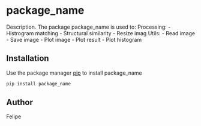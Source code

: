# package_name

Description. 
The package package_name is used to:
	Processing:
		- Histrogram matching
		- Structural similarity
		- Resize imag
	Utils:
		- Read image
		- Save image
		- Plot image
		- Plot result
		- Plot histogram
  
## Installation

Use the package manager [pip](https://pip.pypa.io/en/stable/) to install package_name

```bash
pip install package_name
```

## Author
Felipe